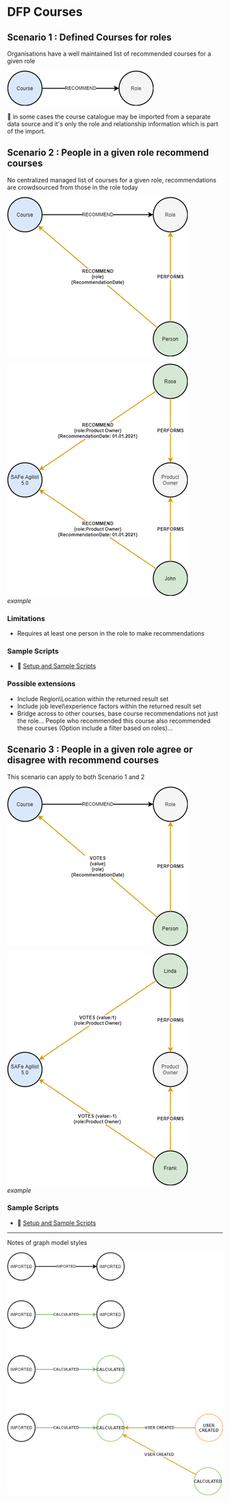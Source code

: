 # DFP Courses


## Scenario 1 : Defined Courses for roles

Organisations have a well maintained list of recommended courses for a given role

![image](images/S1.png)<br>

:memo: in some cases the course catalogue may be imported from a separate data source and it's only the role and relationship information which is part of the import.

## Scenario 2 : People in a given role recommend courses

No centralized managed list of courses for a given role, recommendations are crowdsourced from those in the role today

![image](images/S2.png)<br>

![image](images/S2.Example.png)<br>
_example_


### Limitations

- Requires at least one person in the role to make recommendations

### Sample Scripts

- :memo: [Setup and Sample Scripts](S2Script.cql)

### Possible extensions

- Include Region\Location within the returned result set 
- Include job level\experience factors within the returned result set
- Bridge across to other courses, base course recommendations not just the role... People who recommended this course also recommended these courses (Option include a filter based on roles)...


## Scenario 3 : People in a given role agree or disagree with recommend courses

This scenario can apply to both Scenario 1 and 2

![image](images/S3.png)<br>

![image](images/S3.Example.png)<br>
_example_

### Sample Scripts

- :memo: [Setup and Sample Scripts](S3Script.cql)


---


Notes of graph model styles

![image](images/StyleGuide.png)<br>
